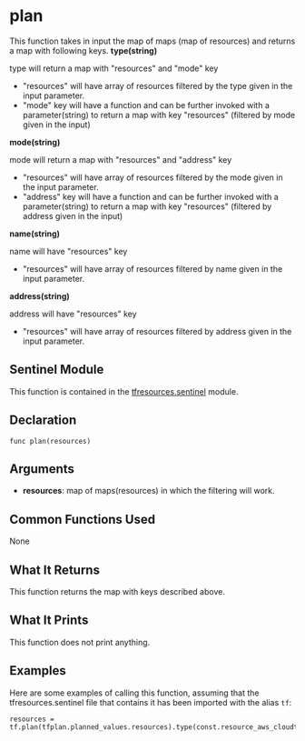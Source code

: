 # plan

This function takes in input the map of maps (map of resources) and returns a map with following keys.
**type(string)**

type will return a map with "resources" and "mode" key
- "resources" will have array of resources filtered by the type given in
  the input parameter.
- "mode" key will have a function and can be further invoked with a parameter(string)
  to return a map with key "resources" (filtered by mode given in the input)


**mode(string)**

mode will return a map with "resources" and "address" key
- "resources" will have array of resources filtered by the mode given in
  the input parameter.
- "address" key will have a function and can be further invoked with a parameter(string)
  to return a map with key "resources" (filtered by address given in the input)

**name(string)**

name will have "resources" key
- "resources" will have array of resources filtered by name given in the
  input parameter.

**address(string)**

address will have "resources" key
- "resources" will have array of resources filtered by address given in the
input parameter.

## Sentinel Module
This function is contained in the [tfresources.sentinel](../tfresources.sentinel) module.

## Declaration
`func plan(resources)`

## Arguments
* **resources**: map of maps(resources) in which the filtering will work.

## Common Functions Used
None

## What It Returns
This function returns the map with keys described above.

## What It Prints
This function does not print anything.

## Examples
Here are some examples of calling this function, assuming that the tfresources.sentinel file that contains it has been imported with the alias `tf`:
```
resources = tf.plan(tfplan.planned_values.resources).type(const.resource_aws_cloudtrail).resources
```